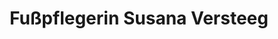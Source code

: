 ---
title: "Fußpflegerin Susana Versteeg"
url: /rheine/fusspflegerin-susana-versteeg/
shop: Kosmetik
---